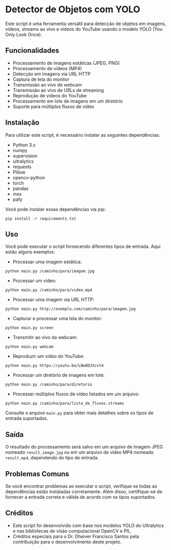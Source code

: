 # Detector de Objetos com YOLO

Este script é uma ferramenta versátil para detecção de objetos em imagens, vídeos, streams ao vivo e vídeos do YouTube usando o modelo YOLO (You Only Look Once).

## Funcionalidades

- Processamento de imagens estáticas (JPEG, PNG)
- Processamento de vídeos (MP4)
- Detecção em imagens via URL HTTP
- Captura de tela do monitor
- Transmissão ao vivo de webcam
- Transmissão ao vivo de URLs de streaming
- Reprodução de vídeos do YouTube
- Processamento em lote de imagens em um diretório
- Suporte para múltiplos fluxos de vídeo

## Instalação

Para utilizar este script, é necessário instalar as seguintes dependências:

- Python 3.x
- numpy
- supervision
- ultralytics
- requests
- Pillow
- opencv-python
- torch
- pandas
- mss
- pafy

Você pode instalar essas dependências via pip:

```
pip install -r requirements.txt
```

## Uso

Você pode executar o script fornecendo diferentes tipos de entrada. Aqui estão alguns exemplos:

- Processar uma imagem estática:

```
python main.py /caminho/para/imagem.jpg
```

- Processar um vídeo:

```
python main.py /caminho/para/video.mp4
```

- Processar uma imagem via URL HTTP:

```
python main.py http://exemplo.com/caminho/para/imagem.jpg
```

- Capturar e processar uma tela do monitor:

```
python main.py screen
```

- Transmitir ao vivo da webcam:

```
python main.py webcam
```

- Reproduzir um vídeo do YouTube:

```
python main.py https://youtu.be/LNwODJXcvt4
```

- Processar um diretório de imagens em lote:

```
python main.py /caminho/para/diretorio
```

- Processar múltiplos fluxos de vídeo listados em um arquivo:

```
python main.py /caminho/para/lista_de_fluxos.streams
```

Consulte o arquivo `main.py` para obter mais detalhes sobre os tipos de entrada suportados.

## Saída

O resultado do processamento será salvo em um arquivo de imagem JPEG nomeado `result_image.jpg` ou em um arquivo de vídeo MP4 nomeado `result.mp4`, dependendo do tipo de entrada.

## Problemas Comuns

Se você encontrar problemas ao executar o script, verifique se todas as dependências estão instaladas corretamente. Além disso, certifique-se de fornecer a entrada correta e válida de acordo com os tipos suportados.

## Créditos

- Este script foi desenvolvido com base nos modelos YOLO do Ultralytics e nas bibliotecas de visão computacional OpenCV e PIL.
- Créditos especiais para o Dr. Dheiver Francisco Santos pela contribuição para o desenvolvimento deste projeto.
